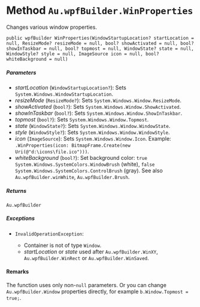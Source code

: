 # Method `Au.wpfBuilder.WinProperties`

Changes various window properties.

```
public wpfBuilder WinProperties(WindowStartupLocation? startLocation = null, ResizeMode? resizeMode = null, bool? showActivated = null, bool? showInTaskbar = null, bool? topmost = null, WindowState? state = null, WindowStyle? style = null, ImageSource icon = null, bool? whiteBackground = null)
```

##### Parameters

- *startLocation*  (`WindowStartupLocation?`):
    Sets `System.Windows.WindowStartupLocation`.
- *resizeMode*  (`ResizeMode?`):
    Sets `System.Windows.Window.ResizeMode`.
- *showActivated*  (`bool?`):
    Sets `System.Windows.Window.ShowActivated`.
- *showInTaskbar*  (`bool?`):
    Sets `System.Windows.Window.ShowInTaskbar`.
- *topmost*  (`bool?`):
    Sets `System.Windows.Window.Topmost`.
- *state*  (`WindowState?`):
    Sets `System.Windows.Window.WindowState`.
- *style*  (`WindowStyle?`):
    Sets `System.Windows.Window.WindowStyle`.
- *icon*  (`ImageSource`):
    Sets `System.Windows.Window.Icon`. Example: `.WinProperties(icon: BitmapFrame.Create(new Uri(@"d:\icons\file.ico")))`.
- *whiteBackground*  (`bool?`):
    Set background color: `true` `System.Windows.SystemColors.WindowBrush` (white), `false` `System.Windows.SystemColors.ControlBrush` (gray). See also `Au.wpfBuilder.winWhite`, `Au.wpfBuilder.Brush`.

##### Returns

`Au.wpfBuilder`

##### Exceptions

- `InvalidOperationException`:

    - Container is not of type `Window`.
    - *startLocation* or *state* used after `Au.wpfBuilder.WinXY`, `Au.wpfBuilder.WinRect` or `Au.wpfBuilder.WinSaved`.

#### Remarks

The function uses only non-`null` parameters. Or you can change `Au.wpfBuilder.Window` properties directly, for example `b.Window.Topmost = true;`.